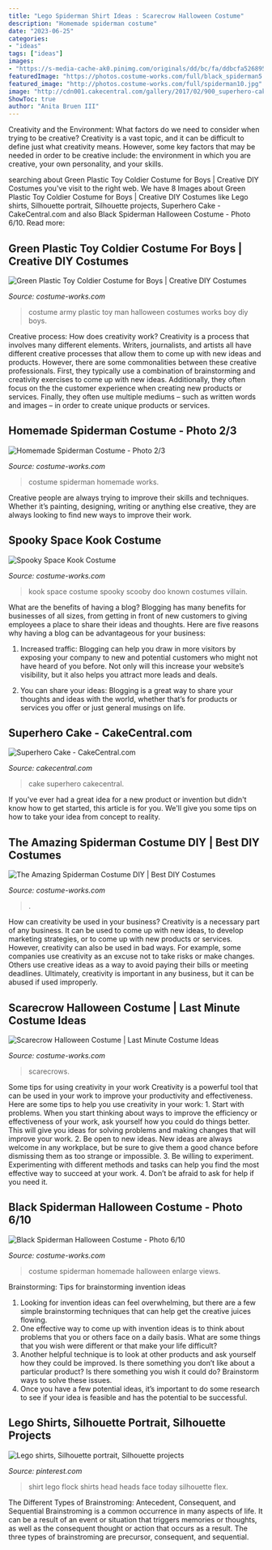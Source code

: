 ```yaml
---
title: "Lego Spiderman Shirt Ideas : Scarecrow Halloween Costume"
description: "Homemade spiderman costume"
date: "2023-06-25"
categories:
- "ideas"
tags: ["ideas"]
images:
- "https://s-media-cache-ak0.pinimg.com/originals/dd/bc/fa/ddbcfa52689504cc13927dce082b2b75.jpg"
featuredImage: "https://photos.costume-works.com/full/black_spiderman5.jpg"
featured_image: "http://photos.costume-works.com/full/spiderman10.jpg"
image: "http://cdn001.cakecentral.com/gallery/2017/02/900_superhero-cake-50098PwisL.jpg"
ShowToc: true
author: "Anita Bruen III"
---
```



Creativity and the Environment: What factors do we need to consider when trying to be creative?
Creativity is a vast topic, and it can be difficult to define just what creativity means. However, some key factors that may be needed in order to be creative include: the environment in which you are creative, your own personality, and your skills.

	

		
searching about Green Plastic Toy Coldier Costume for Boys | Creative DIY Costumes you've visit to the right web. We have 8 Images about Green Plastic Toy Coldier Costume for Boys | Creative DIY Costumes like Lego shirts, Silhouette portrait, Silhouette projects, Superhero Cake - CakeCentral.com and also Black Spiderman Halloween Costume - Photo 6/10. Read more:
		
    
## Green Plastic Toy Coldier Costume For Boys | Creative DIY Costumes

<img loading=lazy src="https://photos.costume-works.com/full/plastic_toy_army_men2.jpg" onerror="this.onerror=null;this.src='https://tse3.mm.bing.net/th?id=OIP.uXI2DR8vkOiRW6DMhmo0KQHaLt&amp;pid=15.1';" alt="Green Plastic Toy Coldier Costume for Boys | Creative DIY Costumes">

_Source: costume-works.com_

>costume army plastic toy man halloween costumes works boy diy boys. 

	

Creative process: How does creativity work?
Creativity is a process that involves many different elements. Writers, journalists, and artists all have different creative processes that allow them to come up with new ideas and products. However, there are some commonalities between these creative professionals. First, they typically use a combination of brainstorming and creativity exercises to come up with new ideas. Additionally, they often focus on the the customer experience when creating new products or services. Finally, they often use multiple mediums – such as written words and images – in order to create unique products or services.

    
## Homemade Spiderman Costume - Photo 2/3

<img loading=lazy src="http://photos.costume-works.com/full/spiderman10.jpg" onerror="this.onerror=null;this.src='https://tse1.mm.bing.net/th?id=OIP.yL4snjDKUUH1nd-V-oQmGAHaLS&amp;pid=15.1';" alt="Homemade Spiderman Costume - Photo 2/3">

_Source: costume-works.com_

>costume spiderman homemade works. 

	

Creative people are always trying to improve their skills and techniques. Whether it’s painting, designing, writing or anything else creative, they are always looking to find new ways to improve their work.

    
## Spooky Space Kook Costume

<img loading=lazy src="http://photos.costume-works.com/full/spooky_space_kook.jpg" onerror="this.onerror=null;this.src='https://tse2.mm.bing.net/th?id=OIP._BLcXWZflzH-xjr5CZ7VOACpEs&amp;pid=15.1';" alt="Spooky Space Kook Costume">

_Source: costume-works.com_

>kook space costume spooky scooby doo known costumes villain. 

	

What are the benefits of having a blog?
Blogging has many benefits for businesses of all sizes, from getting in front of new customers to giving employees a place to share their ideas and thoughts. Here are five reasons why having a blog can be advantageous for your business: 
1. Increased traffic: Blogging can help you draw in more visitors by exposing your company to new and potential customers who might not have heard of you before. Not only will this increase your website’s visibility, but it also helps you attract more leads and deals. 

2. You can share your ideas: Blogging is a great way to share your thoughts and ideas with the world, whether that’s for products or services you offer or just general musings on life.

    
## Superhero Cake - CakeCentral.com

<img loading=lazy src="http://cdn001.cakecentral.com/gallery/2017/02/900_superhero-cake-50098PwisL.jpg" onerror="this.onerror=null;this.src='https://tse3.mm.bing.net/th?id=OIP.Q4bozDv0ffrhz_Ecjf2s_wHaHA&amp;pid=15.1';" alt="Superhero Cake - CakeCentral.com">

_Source: cakecentral.com_

>cake superhero cakecentral. 

	

If you've ever had a great idea for a new product or invention but didn't know how to get started, this article is for you. We'll give you some tips on how to take your idea from concept to reality.

    
## The Amazing Spiderman Costume DIY | Best DIY Costumes

<img loading=lazy src="https://photos.costume-works.com/full/amazing_spiderman.jpg" onerror="this.onerror=null;this.src='https://tse4.mm.bing.net/th?id=OIP.c6aX5OmflewtjvoxPCLxDQHaMw&amp;pid=15.1';" alt="The Amazing Spiderman Costume DIY | Best DIY Costumes">

_Source: costume-works.com_

>. 

	

How can creativity be used in your business?
Creativity is a necessary part of any business. It can be used to come up with new ideas, to develop marketing strategies, or to come up with new products or services. However, creativity can also be used in bad ways. For example, some companies use creativity as an excuse not to take risks or make changes. Others use creative ideas as a way to avoid paying their bills or meeting deadlines. Ultimately, creativity is important in any business, but it can be abused if used improperly.

    
## Scarecrow Halloween Costume | Last Minute Costume Ideas

<img loading=lazy src="https://photos.costume-works.com/full/scarecrow36.jpg" onerror="this.onerror=null;this.src='https://tse4.mm.bing.net/th?id=OIP.MbCw2NFzFuGlvBzU36307AHaKq&amp;pid=15.1';" alt="Scarecrow Halloween Costume | Last Minute Costume Ideas">

_Source: costume-works.com_

>scarecrows. 

	

Some tips for using creativity in your work
Creativity is a powerful tool that can be used in your work to improve your productivity and effectiveness. Here are some tips to help you use creativity in your work: 1. Start with problems. When you start thinking about ways to improve the efficiency or effectiveness of your work, ask yourself how you could do things better. This will give you ideas for solving problems and making changes that will improve your work. 2. Be open to new ideas. New ideas are always welcome in any workplace, but be sure to give them a good chance before dismissing them as too strange or impossible. 3. Be willing to experiment. Experimenting with different methods and tasks can help you find the most effective way to succeed at your work. 4. Don’t be afraid to ask for help if you need it.

    
## Black Spiderman Halloween Costume - Photo 6/10

<img loading=lazy src="https://photos.costume-works.com/full/black_spiderman5.jpg" onerror="this.onerror=null;this.src='https://tse1.mm.bing.net/th?id=OIP.MZWM3-_HB4LUMaeN4-hi3gHaJ3&amp;pid=15.1';" alt="Black Spiderman Halloween Costume - Photo 6/10">

_Source: costume-works.com_

>costume spiderman homemade halloween enlarge views. 

	

Brainstorming: Tips for brainstorming invention ideas
1. Looking for invention ideas can feel overwhelming, but there are a few simple brainstorming techniques that can help get the creative juices flowing.
2. One effective way to come up with invention ideas is to think about problems that you or others face on a daily basis. What are some things that you wish were different or that make your life difficult?
3. Another helpful technique is to look at other products and ask yourself how they could be improved. Is there something you don’t like about a particular product? Is there something you wish it could do? Brainstorm ways to solve these issues.
4. Once you have a few potential ideas, it’s important to do some research to see if your idea is feasible and has the potential to be successful.

    
## Lego Shirts, Silhouette Portrait, Silhouette Projects

<img loading=lazy src="https://s-media-cache-ak0.pinimg.com/originals/dd/bc/fa/ddbcfa52689504cc13927dce082b2b75.jpg" onerror="this.onerror=null;this.src='https://tse2.mm.bing.net/th?id=OIP.7rvlbqaOpTedExCS3nSR8AHaNK&amp;pid=15.1';" alt="Lego shirts, Silhouette portrait, Silhouette projects">

_Source: pinterest.com_

>shirt lego flock shirts head heads face today silhouette flex. 

	

The Different Types of Brainstroming: Antecedent, Consequent, and Sequential
Brainstroming is a common occurrence in many aspects of life. It can be a result of an event or situation that triggers memories or thoughts, as well as the consequent thought or action that occurs as a result. The three types of brainstroming are precursor, consequent, and sequential.


